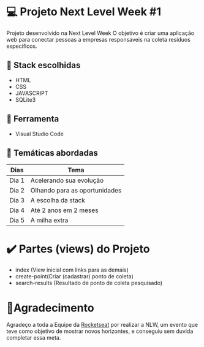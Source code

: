# :computer: Projeto Next Level Week #1
Projeto desenvolvido na Next Level Week
O objetivo é criar uma aplicação web para conectar pessoas a empresas responsaveis  na coleta resíduos específicos.

## :dart: Stack escolhidas
* HTML
* CSS
* JAVASCRIPT
* SQLite3

## :wrench: Ferramenta
* Visual Studio Code

## :pushpin: Temáticas abordadas
Dias   | Tema
--------- | ------
Dia 1 | Acelerando sua evolução
Dia 2 | Olhando para as oportunidades
Dia 3 | A escolha da stack
Dia 4 | Até 2 anos em 2 meses
Dia 5 | A milha extra

# :heavy_check_mark: Partes (views) do Projeto
* index (View inicial com links para as demais)
* create-point(Criar (cadastrar) ponto de coleta)
* search-results (Resultado de ponto de coleta pesquisado)

# :purple_heart:Agradecimento
Agradeço a toda a Equipe da [Rocketseat](https://github.com/Rocketseat) por realizar a NLW, um evento que teve como objetivo de mostrar novos horizontes, e conseguiu sem duvida completar essa meta.
